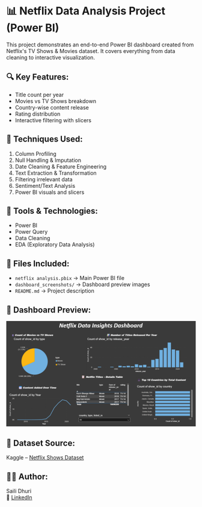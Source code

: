 # 📊 Netflix Data Analysis Project (Power BI)

This project demonstrates an end-to-end Power BI dashboard created from Netflix's TV Shows & Movies dataset. It covers everything from data cleaning to interactive visualization.

## 🔍 Key Features:
- Title count per year
- Movies vs TV Shows breakdown
- Country-wise content release
- Rating distribution
- Interactive filtering with slicers

## 📌 Techniques Used:
1. Column Profiling
2. Null Handling & Imputation
3. Date Cleaning & Feature Engineering
4. Text Extraction & Transformation
5. Filtering irrelevant data
6. Sentiment/Text Analysis
7. Power BI visuals and slicers

## 🧰 Tools & Technologies:
- Power BI
- Power Query
- Data Cleaning
- EDA (Exploratory Data Analysis)

## 📁 Files Included:
- `netflix analysis.pbix` → Main Power BI file
- `dashboard_screenshots/` → Dashboard preview images
- `README.md` → Project description

## 📸 Dashboard Preview:
![Netflix Dashboard Screenshot](./dashboard_screenshot.png)

## 📅 Dataset Source:
Kaggle – [Netflix Shows Dataset](https://www.kaggle.com/datasets/shivamb/netflix-shows)

## 🙋‍♀️ Author:
Saili Dhuri  
🔗 [LinkedIn](www.linkedin.com/in/saili-dhuri) 


